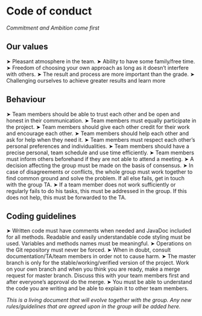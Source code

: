 # Code of conduct

*Commitment and Ambition come first*

## Our values
➤ Pleasant atmosphere in the team.
➤ Ability to have some family/free time.
➤ Freedom of choosing your own approach as long as it doesn’t interfere with others.
➤ The result and process are more important than the grade.
➤ Challenging ourselves to achieve greater results and learn more

## Behaviour
➤ Team members should be able to trust each other and be open and honest in their
communication.
➤ Team members must equally participate in the project.
➤ Team members should give each other credit for their work and encourage each other.
➤ Team members should help each other and ask for help when they need it.
➤ Team members must respect each other’s personal preferences and individualities.
➤ Team members should have a precise personal, team schedule and use time efficiently.
➤ Team members must inform others beforehand if they are not able to attend a meeting.
➤ A decision affecting the group must be made on the basis of consensus.
➤ In case of disagreements or conflicts, the whole group must work together to find
common ground and solve the problem. If all else fails, get in touch with the group TA.
➤ If a team member does not work sufficiently or regularly fails to do his tasks, this must
be addressed in the group. If this does not help, this must be forwarded to the TA.

## Coding guidelines
➤ Written code must have comments when needed and JavaDoc included for all methods.
Readable and easily understandable code styling must be used. Variables and methods
names must be meaningful.
➤ Operations on the Git repository must never be forced.
➤ When in doubt, consult documentation/TA/team members in order not to cause harm.
➤ The master branch is only for the stable/working/verified version of the project. Work on
your own branch and when you think you are ready, make a merge request for master
branch. Discuss this with your team members first and after everyone’s approval do the
merge.
➤ You must be able to understand the code you are writing and be able to explain it to
other team members.


*This is a living document that will evolve together with the group. Any new rules/guidelines
that are agreed upon in the group will be added here.*

